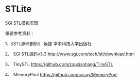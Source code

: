 # STLite
SGI STL模拟实现

重要参考资料：

1、《STL源码剖析》  侯捷  华中科技大学出版社

2、 SGI STL源码v3.3 http://www.sgi.com/tech/stl/download.html

3、 TinySTL https://github.com/zouxiaohang/TinySTL

4、 MemoryPool  https://github.com/cacay/MemoryPool
